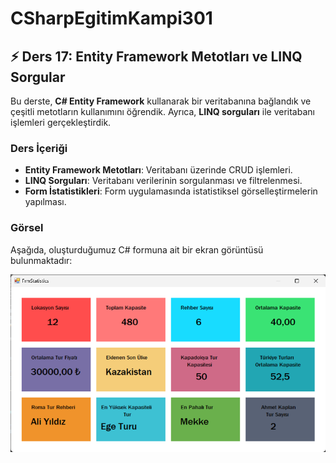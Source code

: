 # CSharpEgitimKampi301

## ⚡ Ders 17: Entity Framework Metotları ve LINQ Sorgular

Bu derste, **C# Entity Framework** kullanarak bir veritabanına bağlandık ve çeşitli metotların kullanımını öğrendik. Ayrıca, **LINQ sorguları** ile veritabanı işlemleri gerçekleştirdik. 

### Ders İçeriği
- **Entity Framework Metotları**: Veritabanı üzerinde CRUD işlemleri.
- **LINQ Sorguları**: Veritabanı verilerinin sorgulanması ve filtrelenmesi.
- **Form İstatistikleri**: Form uygulamasında istatistiksel görselleştirmelerin yapılması.

### Görsel
Aşağıda, oluşturduğumuz C# formuna ait bir ekran görüntüsü bulunmaktadır:

![Form Ekran Görüntüsü](https://github.com/HuseyinArslan0/CSharpEgitimKampi301/blob/master/CSharpEgitimKampi.EFProject/images/C%23EgitimKampi301.png)



